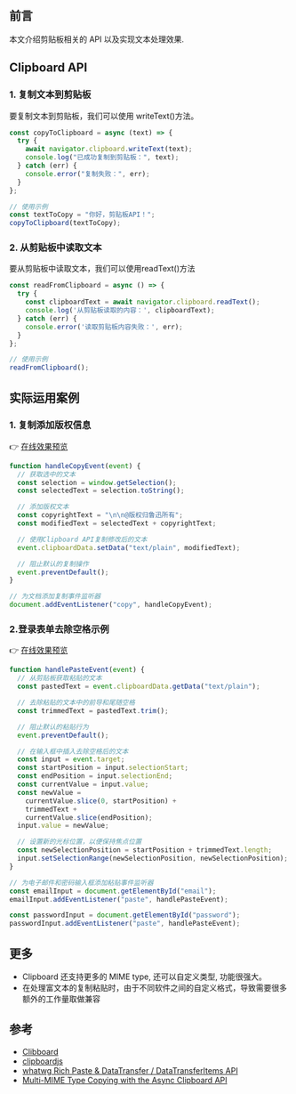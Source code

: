 ## 前言

本文介绍剪贴板相关的 API 以及实现文本处理效果.

## Clipboard API

### 1. 复制文本到剪贴板

要复制文本到剪贴板，我们可以使用 writeText()方法。

```js
const copyToClipboard = async (text) => {
  try {
    await navigator.clipboard.writeText(text);
    console.log("已成功复制到剪贴板：", text);
  } catch (err) {
    console.error("复制失败：", err);
  }
};

// 使用示例
const textToCopy = "你好，剪贴板API！";
copyToClipboard(textToCopy);
```

### 2. 从剪贴板中读取文本

要从剪贴板中读取文本，我们可以使用readText()方法

```js
const readFromClipboard = async () => {
  try {
    const clipboardText = await navigator.clipboard.readText();
    console.log('从剪贴板读取的内容：', clipboardText);
  } catch (err) {
    console.error('读取剪贴板内容失败：', err);
  }
};

// 使用示例
readFromClipboard();
```


## 实际运用案例
### 1. 复制添加版权信息

👉 [在线效果预览](https://chenxiaoyao6228.github.io/html-preview/?https://github.com/chenxiaoyao6228/fe-notes/blob/main/Javascript/_demo/clipboard/add-copyright.html)

```js
function handleCopyEvent(event) {
  // 获取选中的文本
  const selection = window.getSelection();
  const selectedText = selection.toString();

  // 添加版权文本
  const copyrightText = "\n\n@版权归鲁迅所有";
  const modifiedText = selectedText + copyrightText;

  // 使用Clipboard API复制修改后的文本
  event.clipboardData.setData("text/plain", modifiedText);

  // 阻止默认的复制操作
  event.preventDefault();
}

// 为文档添加复制事件监听器
document.addEventListener("copy", handleCopyEvent);
```

###  2.登录表单去除空格示例

👉 [在线效果预览](https://chenxiaoyao6228.github.io/html-preview/?https://github.com/chenxiaoyao6228/fe-notes/blob/main/Javascript/_demo/clipboard/add-copyright.html)

```js
function handlePasteEvent(event) {
  // 从剪贴板获取粘贴的文本
  const pastedText = event.clipboardData.getData("text/plain");

  // 去除粘贴的文本中的前导和尾随空格
  const trimmedText = pastedText.trim();

  // 阻止默认的粘贴行为
  event.preventDefault();

  // 在输入框中插入去除空格后的文本
  const input = event.target;
  const startPosition = input.selectionStart;
  const endPosition = input.selectionEnd;
  const currentValue = input.value;
  const newValue =
    currentValue.slice(0, startPosition) +
    trimmedText +
    currentValue.slice(endPosition);
  input.value = newValue;

  // 设置新的光标位置，以便保持焦点位置
  const newSelectionPosition = startPosition + trimmedText.length;
  input.setSelectionRange(newSelectionPosition, newSelectionPosition);
}

// 为电子邮件和密码输入框添加粘贴事件监听器
const emailInput = document.getElementById("email");
emailInput.addEventListener("paste", handlePasteEvent);

const passwordInput = document.getElementById("password");
passwordInput.addEventListener("paste", handlePasteEvent);
```

## 更多

- Clipboard 还支持更多的 MIME type, 还可以自定义类型, 功能很强大。
- 在处理富文本的复制粘贴时，由于不同软件之间的自定义格式，导致需要很多额外的工作量取做兼容

## 参考

- [Clibboard](https://developer.mozilla.org/zh-CN/docs/Web/API/Clipboard_API)
- [clipboardjs](https://clipboardjs.com/)
- [whatwg Rich Paste & DataTransfer / DataTransferItems API](https://lists.whatwg.org/pipermail/whatwg-whatwg.org/2011-March/030891.html)
- [Multi-MIME Type Copying with the Async Clipboard API](https://blog.tomayac.com/2020/03/20/multi-mime-type-copying-with-the-async-clipboard-api/)
